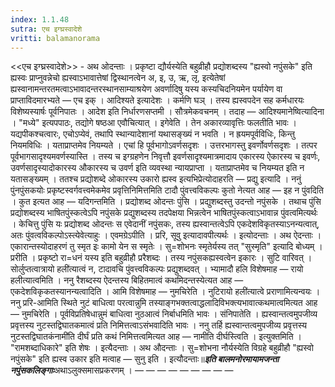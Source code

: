 ```yaml
---
index: 1.1.48
sutra: एच इग्घ्रस्वादेशे
vritti: balamanorama
---
```


<<एच इग्घ्रस्वादेशे>> - अथ ओदन्ताः । प्रकृष्टा द्यौर्यस्येति बहुव्रीहौ प्रद्योशब्दस्य "ह्यस्वो नपुंसके" इति ह्यस्वः प्राप्नुवन्नेचो ह्यस्वाऽभावात्तेषां द्विस्थानत्वेन अ, इ, उ, ऋ, लृ, इत्येतेषां ह्यस्वानामन्तरतमत्वाऽभावादन्तरस्थानसाम्याश्रयेण अवर्णादिषु यस्य कस्यचिदनियमेन पर्यायेण वा प्राप्ताविदमारभ्यते — एच इक् । आदिश्यते इत्यादेशः । कर्मणि घञ् । तस्य ह्यस्वपदेन सह कर्मधारयः विशेष्यस्यार्षः पूर्वनिपातः । आदेश इति निर्धारणसप्तमी । सौत्रमेकवचनम् । तदाह — आदिश्यमानेष्वित्यादिना । "मध्ये" इत्यपपाठः, तद्योगे षष्ठआ एवौचित्यात् । इगेवेति । तेन अकारव्यावृत्तिः फलतीति भावः । यद्यपीकश्चत्वारः, एचोऽप्येवं, तथापि स्थान्यादेशानां यथासङ्ख्यं न भवति । न ह्रयमपूर्वविधिः, किन्तु नियमविधिः । यताप्राप्तमेव नियम्यते । एचां हि पूर्वभागोऽवर्णसदृशः । उत्तरभागस्तु इवर्णोवर्णसदृशः । तत्पर पूर्वभागसादृश्यमवर्णस्यास्ति । तस्य च इग्ग्रहणेन निवृत्तौ इवर्णसादृश्यमात्रमादाय एकारस्य ऐकारस्य च इवर्णः, उवर्णसादृस्यादोकारस्य औकारस्य च उवर्ण इति व्यवस्था न्यायप्राप्ता । यताप्राप्तमेव च नियम्यत इति न यतासङ्ख्यम् । ततश्च प्रद्योशब्दे ओकारस्य उकारो ह्यस्व इत्यभिप्रेत्योदाहरति — प्रद्यु इत्यादि । ननुं पुंनपुंसकयोः प्रकृष्टस्वर्गवत्त्वमेकमेव प्रवृत्तिनिमित्तमिति टादौ पुंवत्त्वविकल्पः कुतो नेत्यत आह — इह न पुंवदिति । कुत इत्यत आह — यदिगन्तमिति । प्रद्योशब्द ओदन्तः पुंसि । प्रद्युशब्दस्तु उदन्तो नपुंसके । तथाच पुंसि प्रद्योशब्दस्य भाषितपुंस्कत्वेऽपि नपुंसके प्रद्युशब्दस्य तदपेक्षया भिन्नत्वेन भाषितपुंस्कत्वाऽभावान्न पुंवत्वमित्यर्थः । केचित्तु पुंसि यः प्रद्योशब्द ओदन्तः स एवेदानीं नपुंसकः, तस्य ह्यस्वान्तत्वेऽपि एकदेशविकृतस्याऽनन्यत्वात्, अतः पुंवत्वविकल्पोऽस्त्येवेत्याहुः । एवमग्रेऽपीति । प्ररि, सूवु इत्यादावपीत्यर्थः । इत्योदन्ताः । अथ ऐदन्ताः । एकारान्तस्योदाहरणं तु स्मृत इः कामो येन स स्मृतेः । सु=शोभनः स्मृतेर्यस्य तत् "सुस्मृति" इत्यादि बोध्यम् । प्ररीति । प्रकृष्टो रा=धनं यस्य इति बहुव्रीहौ प्ररैशब्दः । तस्य नपुंसकह्यस्वत्वेन इकारः । सुटि वारिवत् । सोर्लुप्तत्वात्रायो हली॑त्यात्वं न, टादावचि पुंवत्त्वविकल्पः प्रद्युशब्दवत् । भ्यामादौ हलि विशेषमाह — रायो हलीत्यात्वमिति । ननु रैशब्दस्य ऐदन्तस्य बिहितमात्वं कथमिदन्तस्येत्यत आह — एकदेशविकृकतस्यानन्यत्वादिति । आमि विशेषमाह — नुमचिरेति । नुटिरायो हली॑त्यात्वे प्रराणामित्यन्वयः । ननु प्ररि-आमिति स्थिते नुटं बाधित्वा परत्वान्नुमि तस्याङ्गभक्तत्वाद्धलादिविभक्त्यभावात्कथमात्वमित्यत आह — नुमचिरेति । पूर्वविप्रतिषेधान्नुमं बाधित्वा नुठआत्वं निर्बाधमिति भावः । संनिपातेति । ह्यस्वान्तत्वमुपजीव्य प्रवृत्तस्य नुटस्तद्विघातकमात्वं प्रति निमित्तत्वाऽसंभवादिति भावः । ननु तर्हि ह्यस्वान्तत्वमुपजीव्य प्रवृत्तस्य नुटस्तद्विघातकंनामी॑ति दीर्घं प्रति कथं निमित्तत्वमित्यत आह — नामीति दीर्घस्त्विति । इत्युक्तमिति । "रामशब्दाधिकारे" इति शेषः । इत्यैदन्ताः । अथ औदन्ताः । सु=शोभना नौर्यस्येति विग्रहे बहुव्रीहौ "ह्यस्वो नपुंसके" इति ह्यस्व उकार इति मत्वाह — सुनु इति । इत्यौदन्ताः॥*****इति बालमनोरमायामजन्ता नपुंसकलिङ्गाः*****अथाऽलुक्समासप्रकरणम् । —  —  —  —  —  —  —  —  — 